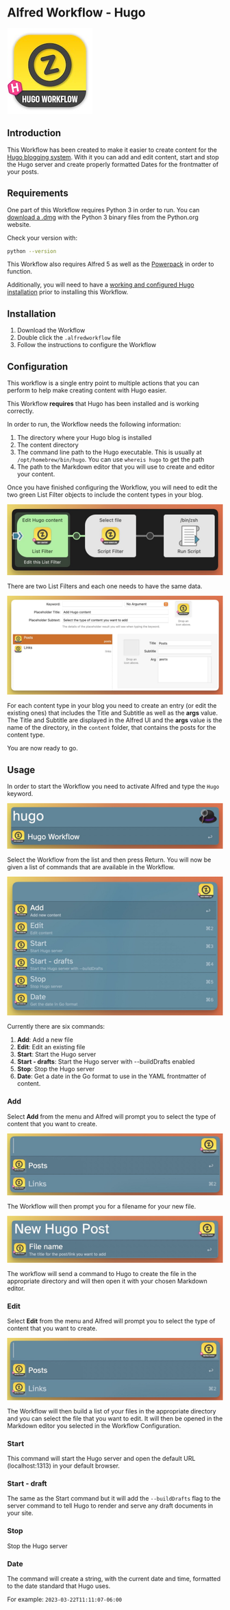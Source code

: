 # Alfred Workflow - Hugo

![Icon](images/HugoWorkflow.jpg)

## Introduction

This Workflow has been created to make it easier to create content for the [Hugo blogging system](https://gohugo.io/). With it you can add and edit content, start and stop the Hugo server and create properly formatted Dates for the frontmatter of your posts. 

## Requirements

One part of this Workflow requires Python 3 in order to run. You can [download a .dmg](https://www.python.org/downloads/) with the Python 3 binary files from the Python.org website. 

Check your version with:

```bash
python --version
```

This Workflow also requires Alfred 5 as well as the [Powerpack](https://www.alfredapp.com/powerpack/) in order to function.

Additionally, you will need to have a [working and configured Hugo installation](https://gohugo.io/getting-started/quick-start/) prior to installing this Workflow.

## Installation

1. Download the Workflow
2. Double click the `.alfredworkflow` file
3. Follow the instructions to configure the Workflow

## Configuration

This workflow is a single entry point to multiple actions that you can perform to help make creating content with Hugo easier.

This Workflow **requires** that Hugo has been installed and is working correctly. 

In order to run, the Workflow needs the following information:

1. The directory where your Hugo blog is installed
2. The content directory
3. The command line path to the Hugo executable. This is usually at `/opt/homebrew/bin/hugo`. You can use `whereis hugo` to get the path
4. The path to the Markdown editor that you will use to create and editor your content.

Once you have finished configuring the Workflow, you will need to edit the two green List Filter objects to include the content types in your blog. 

![Edit the green object](images/editListFilter.jpg)

There are two List Filters and each one needs to have the same data. 

![Content types](images/AddContentListFilter.jpg)

For each content type in your blog you need to create an entry (or edit the existing ones) that includes the Title and Subtitle as well as the **args** value. The Title and Subtitle are displayed in the Alfred UI and the **args** value is the name of the directory, in the `content` folder, that contains the posts for the content type. 

You are now ready to go. 

## Usage

In order to start the Workflow you need to activate Alfred and type the `Hugo` keyword. 

![Step 1](images/AlfredStep1.jpg)

Select the Workflow from the list and then press Return. You will now be given a list of commands that are available in the Workflow.

![Workflow commands](images/options.jpg)

Currently there are six commands:

1. **Add**: Add a new file
2. **Edit**: Edit an existing file
3. **Start**: Start the Hugo server
4. **Start - drafts**: Start the Hugo server with --buildDrafts enabled
5. **Stop**: Stop the Hugo server
6. **Date**: Get a date in the Go format to use in the YAML frontmatter of content. 

### Add

Select **Add** from the menu and Alfred will prompt you to select the type of content that you want to create.

![Select content type](images/selectType.jpg)

The Workflow will then prompt you for a filename for your new file.

![Add file](images/addFileName.jpg)

The workflow will send a command to Hugo to create the file in the appropriate directory and will then open it with your chosen Markdown editor.

### Edit

Select **Edit** from the menu and Alfred will prompt you to select the type of content that you want to create.

![Select content type](images/selectType.jpg)

The Workflow will then build a list of your files in the appropriate directory and you can select the file that you want to edit. It will then be opened in the Markdown editor you selected in the Workflow Configuration. 

### Start

This command will start the Hugo server and open the default URL (localhost:1313) in your default browser.

### Start - draft

The same as the Start command but it will add the `--buildDrafts` flag to the server command to tell Hugo to render and serve any draft documents in your site. 

### Stop

Stop the Hugo server

### Date

The command will create a string, with the current date and time, formatted to the date standard that Hugo uses. 

For example: `2023-03-22T11:11:07-06:00`








